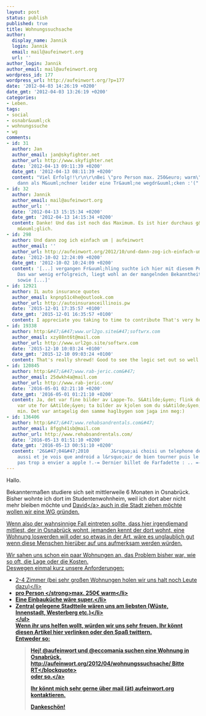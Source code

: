 ```yaml
---
layout: post
status: publish
published: true
title: Wohnungssuchsache
author:
  display_name: Jannik
  login: Jannik
  email: mail@aufeinwort.org
  url: ''
author_login: Jannik
author_email: mail@aufeinwort.org
wordpress_id: 177
wordpress_url: http://aufeinwort.org/?p=177
date: '2012-04-03 14:26:19 +0200'
date_gmt: '2012-04-03 13:26:19 +0200'
categories:
- Leben.
tags:
- social
- osnabr&uuml;ck
- wohnungssuche
- wg
comments:
- id: 31
  author: Jan
  author_email: jan@skyfighter.net
  author_url: http://www.skyfighter.net
  date: '2012-04-13 09:11:39 +0200'
  date_gmt: '2012-04-13 08:11:39 +0200'
  content: "Viel Erfolg!!\r\n\r\nBei \"pro Person max. 250&euro; warm\" musste ich
    dann als M&uuml;nchner leider eine Tr&auml;ne wegdr&uuml;cken :'("
- id: 32
  author: Jannik
  author_email: mail@aufeinwort.org
  author_url: ''
  date: '2012-04-13 15:15:34 +0200'
  date_gmt: '2012-04-13 14:15:34 +0200'
  content: Danke! Und das ist noch das Maximum. Es ist hier durchaus g&uuml;nstiger
    m&ouml;glich.
- id: 298
  author: Und dann zog ich einfach um | aufeinwort
  author_email: ''
  author_url: http://aufeinwort.org/2012/10/und-dann-zog-ich-einfach-um/
  date: '2012-10-02 12:24:09 +0200'
  date_gmt: '2012-10-02 10:24:09 +0200'
  content: '[...] vergangen Fr&uuml;hling suchte ich hier mit diesem Post eine Wohnung.
    Das war wenig erfolgreich, liegt wohl an der mangelnden Bekanntheit des Blogs
    sowie [...]'
- id: 12921
  author: IL auto insurance quotes
  author_email: knpnp51c4he@outlook.com
  author_url: http://autoinsuranceillinois.pw
  date: '2015-12-01 17:35:57 +0100'
  date_gmt: '2015-12-01 16:35:57 +0100'
  content: I appreciate you taking to time to contribute That's very helpful.
- id: 19338
  author: http:&#47;&#47;www.url2go.site&#47;softwrx.com
  author_email: xzy88nt6t@mail.com
  author_url: http://www.url2go.site/softwrx.com
  date: '2015-12-10 10:03:24 +0100'
  date_gmt: '2015-12-10 09:03:24 +0100'
  content: That's really shrewd! Good to see the logic set out so well.
- id: 120845
  author: http:&#47;&#47;www.rab-jeric.com&#47;
  author_email: 25dwkh4a@mail.com
  author_url: http://www.rab-jeric.com/
  date: '2016-05-01 02:21:10 +0200'
  date_gmt: '2016-05-01 01:21:10 +0200'
  content: Ja, det var fine bilder av Lappe-To. S&Atilde;&yen; flink du er.:) Jeg
    var ute for &Atilde;&yen; ta bilder av kjolen som du s&Atilde;&yen; i bloggen
    min. Det var antagelig den samme haglbygen som jaga inn meg:)
- id: 136406
  author: http:&#47;&#47;www.rehabsandrentals.com&#47;
  author_email: 8fggh41sb@mail.com
  author_url: http://www.rehabsandrentals.com/
  date: '2016-05-13 01:51:10 +0200'
  date_gmt: '2016-05-13 00:51:10 +0200'
  content: '26&#47;04&#47;2010        J&rsquo;ai choisi un telephone de la meme marque
    aussi et je vois que android a l&rsquo;air de bien tourner puis le tactile n&rsquo;a
    pas trop a envier a apple !.-= Dernier billet de Farfadette : .. =-.'
---
```

<p>Hallo.</p>
<p>Bekannterma&szlig;en studiere sich seit mittlerweile 6 Monaten in Osnabr&uuml;ck. Bisher wohnte ich dort im Studentenwohnheim, weil ich dort aber nicht mehr bleiben m&ouml;chte und <a href="https:&#47;&#47;twitter.com&#47;#!&#47;eccomania">David<&#47;a> auch in die Stadt ziehen m&ouml;chte wollen wir eine WG gr&uuml;nden.</p>
<p>Wenn also der wahnsinnige Fall eintreten sollte, dass hier irgendjemand mitliest, der in Osnabr&uuml;ck wohnt, jemanden kennt der dort wohnt, eine Wohnung loswerden will oder so etwas in der Art, w&auml;re es unglaublich gut wenn diese Menschen hier&uuml;ber auf uns aufmerksam werden w&uuml;rden.</p>
<p>Wir sahen uns schon ein paar Wohnungen an, das Problem bisher war, wie so oft, die Lage oder die Kosten.<br />
Deswegen einmal kurz unsere Anforderungen:</p>
<ul>
<li>2-4 Zimmer (bei sehr gro&szlig;en Wohnungen holen wir uns halt noch Leute dazu)<&#47;li>
<li><strong>pro Person&nbsp;<&#47;strong>max. 250&euro; warm<&#47;li>
<li>Eine Einbauk&uuml;che w&auml;re super.<&#47;li>
<li>Zentral gelegene Stadtteile w&auml;ren uns am liebsten (W&uuml;ste, Innenstadt, Westerberg etc.)<&#47;li><br />
<&#47;ul><br />
Wenn ihr uns helfen wollt, w&uuml;rden wir uns sehr freuen. Ihr k&ouml;nnt diesen Artikel hier verlinken oder den Spa&szlig; twittern.<br />
Entweder so:</p>
<blockquote><p>Hej! @aufeinwort und @eccomania suchen eine Wohnung in Osnabr&uuml;ck. http:&#47;&#47;aufeinwort.org&#47;2012&#47;04&#47;wohnungssuchsache&#47; Bitte RT<&#47;blockquote><br />
<a href="http:&#47;&#47;twitter.com&#47;home?status=Hej%21+%40aufeinwort+und+%40eccomania+suchen+eine+Wohnung+in+Osnabrueck.+http:&#47;&#47;aufeinwort.org&#47;2012&#47;04&#47;wohnungssuchsache&#47;+Bitte+RT">oder so.<&#47;a></p>
<p>Ihr k&ouml;nnt mich sehr gerne &uuml;ber mail (&auml;t) aufeinwort.org kontaktieren.</p>
<p>Dankesch&ouml;n!</p>
